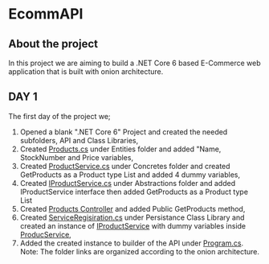 # EcommAPI
## About the project
In this project we are aiming to build a .NET Core 6 based E-Commerce web application that is built with onion architecture.  
## DAY 1
The first day of the project we;
 1. Opened a blank ".NET Core 6" Project and created the needed subfolders, API and Class Libraries,
 2. Created [Products.cs](/Core/EcommAPI_Domain/Entities/Common/Product.cs) under Entities folder and added "Name, StockNumber and Price variables,  
 3. Created [ProductService.cs](/Infrastructre/EcommAPI_Persistance/Concretes/ProductService.cs) under Concretes folder and created GetProducts as a Product type List and added 4 dummy variables,
 4. Created [IProductService.cs](/Core/EcommAPI_Application/Abstractions/IProductService.cs) under Abstractions folder and added IProductService interface then added GetProducts as a Product type List
 5. Created [Products Controller](/Presentation/EcommAPI_API/Controllers/ProductsController.cs) and added Public GetProducts method,
 6. Created [ServiceRegisiration.cs](/Infrastructre/EcommAPI_Persistance/ServiceRegistration.cs) under Persistance Class Library and created an instance of [IProductService](/Core/EcommAPI_Application/Abstractions/IProductService.cs) with dummy variables inside [ProducService](/Infrastructre/EcommAPI_Persistance/Concretes/ProductService.cs), 
 7. Added the created instance to builder of the API under [Program.cs](/Presentation/EcommAPI_API/Program.cs). <br>
Note: The folder links are organized according to the onion architecture.
